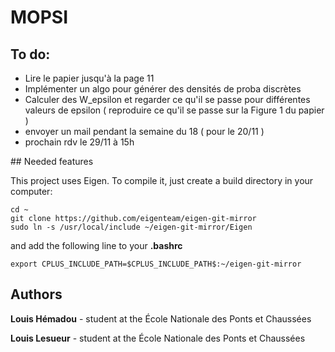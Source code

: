 # MOPSI
## To do:
+ Lire le papier jusqu'à la page 11
+ Implémenter un algo pour générer des densités de proba discrètes
+ Calculer des W_epsilon et regarder ce qu'il se passe pour différentes valeurs de epsilon ( reproduire ce qu'il se passe sur la Figure 1 du papier )
+ envoyer un mail pendant la semaine du 18 ( pour le 20/11 )
+ prochain rdv le 29/11 à 15h

## Needed features

This project uses Eigen. To compile it, just create a build directory in your computer:

```
cd ~
git clone https://github.com/eigenteam/eigen-git-mirror
sudo ln -s /usr/local/include ~/eigen-git-mirror/Eigen
```

and add the following line to your **.bashrc**
```
export CPLUS_INCLUDE_PATH=$CPLUS_INCLUDE_PATH$:~/eigen-git-mirror
```
## Authors

**Louis Hémadou** - student at the École Nationale des Ponts et Chaussées

**Louis Lesueur** - student at the École Nationale des Ponts et Chaussées
